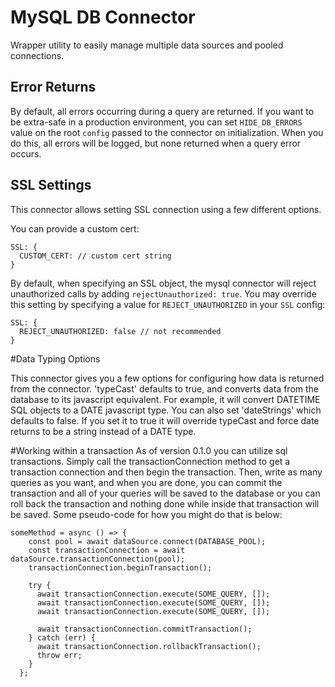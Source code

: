 # MySQL DB Connector

Wrapper utility to easily manage multiple data sources and pooled connections.

## Error Returns

By default, all errors occurring during a query are returned. If you want to be extra-safe in a production environment, you can set `HIDE_DB_ERRORS` value on the root `config` passed to the connector on initialization. When you do this, all errors will be logged, but none returned when a query error occurs.

## SSL Settings

This connector allows setting SSL connection using a few different options.

You can provide a custom cert:

```
SSL: {
  CUSTOM_CERT: // custom cert string
}
```

By default, when specifying an SSL object, the mysql connector will reject unauthorized calls by adding `rejectUnauthorized: true`. You may override this setting by specifying a value for `REJECT_UNAUTHORIZED` in your `SSL` config:

```
SSL: {
  REJECT_UNAUTHORIZED: false // not recommended
}
```

#Data Typing Options

This connector gives you a few options for configuring how data is returned from the connector. 'typeCast' defaults to true, and converts
data from the database to its javascript equivalent. For example, it will convert DATETIME SQL objects to a DATE javascript type.
You can also set 'dateStrings' which defaults to false. If you set it to true it will override typeCast and force date returns to be a string instead of a DATE type.

#Working within a transaction
As of version 0.1.0 you can utilize sql transactions. Simply call the transactionConnection method to get a transaction connection and then begin the transaction.
Then, write as many queries as you want, and when you are done, you can commit the transaction and all of your queries will be saved to the database or you can roll back the transaction and nothing done while inside that transaction will be saved. Some pseudo-code for how you might do that is below:
```
someMethod = async () => {
    const pool = await dataSource.connect(DATABASE_POOL);
    const transactionConnection = await dataSource.transactionConnection(pool);
    transactionConnection.beginTransaction();

    try {
      await transactionConnection.execute(SOME_QUERY, []);
      await transactionConnection.execute(SOME_QUERY, []);
      await transactionConnection.execute(SOME_QUERY, []);

      await transactionConnection.commitTransaction();
    } catch (err) {
      await transactionConnection.rollbackTransaction();
      throw err;
    }
  };
```